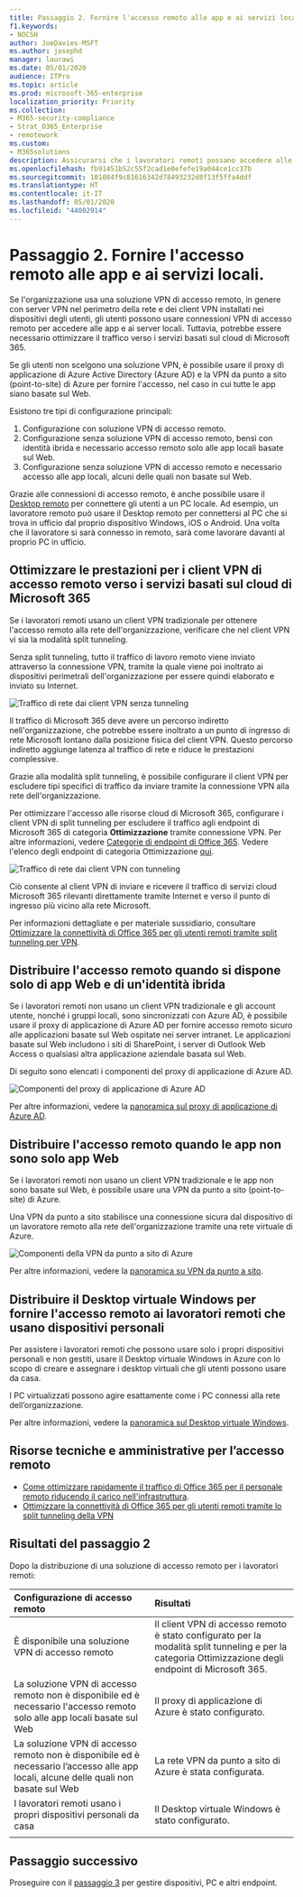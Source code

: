 ```yaml
---
title: Passaggio 2. Fornire l'accesso remoto alle app e ai servizi locali.
f1.keywords:
- NOCSH
author: JoeDavies-MSFT
ms.author: josephd
manager: laurawi
ms.date: 05/01/2020
audience: ITPro
ms.topic: article
ms.prod: microsoft-365-enterprise
localization_priority: Priority
ms.collection:
- M365-security-compliance
- Strat_O365_Enterprise
- remotework
ms.custom:
- M365solutions
description: Assicurarsi che i lavoratori remoti possano accedere alle risorse locali ottimizzando l'accesso ai servizi cloud di Microsoft 365.
ms.openlocfilehash: fb91451b52c55f2cad1e0efefe19a044ce1cc37b
ms.sourcegitcommit: 101084f9c81616342d78493232d8f13f5ffa4ddf
ms.translationtype: HT
ms.contentlocale: it-IT
ms.lasthandoff: 05/01/2020
ms.locfileid: "44002914"
---
```

# <a name="step-2-provide-remote-access-to-on-premises-apps-and-services"></a>Passaggio 2. Fornire l'accesso remoto alle app e ai servizi locali.

Se l'organizzazione usa una soluzione VPN di accesso remoto, in genere con server VPN nel perimetro della rete e dei client VPN installati nei dispositivi degli utenti, gli utenti possono usare connessioni VPN di accesso remoto per accedere alle app e ai server locali. Tuttavia, potrebbe essere necessario ottimizzare il traffico verso i servizi basati sul cloud di Microsoft 365.

Se gli utenti non scelgono una soluzione VPN, è possibile usare il proxy di applicazione di Azure Active Directory (Azure AD) e la VPN da punto a sito (point-to-site) di Azure per fornire l'accesso, nel caso in cui tutte le app siano basate sul Web.

Esistono tre tipi di configurazione principali:

1. Configurazione con soluzione VPN di accesso remoto.
2. Configurazione senza soluzione VPN di accesso remoto, bensì con identità ibrida e necessario accesso remoto solo alle app locali basate sul Web.
3. Configurazione senza soluzione VPN di accesso remoto e necessario accesso alle app locali, alcuni delle quali non basate sul Web.

Grazie alle connessioni di accesso remoto, è anche possibile usare il [Desktop remoto](https://support.microsoft.com/help/4028379/windows-10-how-to-use-remote-desktop) per connettere gli utenti a un PC locale. Ad esempio, un lavoratore remoto può usare il Desktop remoto per connettersi al PC che si trova in ufficio dal proprio dispositivo Windows, iOS o Android. Una volta che il lavoratore si sarà connesso in remoto, sarà come lavorare davanti al proprio PC in ufficio.

## <a name="optimize-performance-for-remote-access-vpn-clients-to-microsoft-365-cloud-services"></a>Ottimizzare le prestazioni per i client VPN di accesso remoto verso i servizi basati sul cloud di Microsoft 365

Se i lavoratori remoti usano un client VPN tradizionale per ottenere l'accesso remoto alla rete dell'organizzazione, verificare che nel client VPN vi sia la modalità split tunneling.

Senza split tunneling, tutto il traffico di lavoro remoto viene inviato attraverso la connessione VPN, tramite la quale viene poi inoltrato ai dispositivi perimetrali dell'organizzazione per essere quindi elaborato e inviato su Internet.

![Traffico di rete dai client VPN senza tunneling](../media/empower-people-to-work-remotely-remote-access/empower-people-to-work-remotely-remote-access-before-tunneling.png)

Il traffico di Microsoft 365 deve avere un percorso indiretto nell'organizzazione, che potrebbe essere inoltrato a un punto di ingresso di rete Microsoft lontano dalla posizione fisica del client VPN. Questo percorso indiretto aggiunge latenza al traffico di rete e riduce le prestazioni complessive. 

Grazie alla modalità split tunneling, è possibile configurare il client VPN per escludere tipi specifici di traffico da inviare tramite la connessione VPN alla rete dell'organizzazione.

Per ottimizzare l'accesso alle risorse cloud di Microsoft 365, configurare i client VPN di split tunneling per escludere il traffico agli endpoint di Microsoft 365 di categoria **Ottimizzazione** tramite connessione VPN. Per altre informazioni, vedere [Categorie di endpoint di Office 365](https://docs.microsoft.com/office365/enterprise/office-365-network-connectivity-principles#new-office-365-endpoint-categories). Vedere l'elenco degli endpoint di categoria Ottimizzazione [qui](https://docs.microsoft.com/office365/enterprise/urls-and-ip-address-ranges).

![Traffico di rete dai client VPN con tunneling](../media/empower-people-to-work-remotely-remote-access/empower-people-to-work-remotely-remote-access-after-tunneling.png)

Ciò consente al client VPN di inviare e ricevere il traffico di servizi cloud Microsoft 365 rilevanti direttamente tramite Internet e verso il punto di ingresso più vicino alla rete Microsoft.

Per informazioni dettagliate e per materiale sussidiario, consultare [Ottimizzare la connettività di Office 365 per gli utenti remoti tramite split tunneling per VPN](https://docs.microsoft.com/office365/enterprise/office-365-vpn-split-tunnel).

## <a name="deploy-remote-access-when-all-your-apps-are-web-apps-and-you-have-hybrid-identity"></a>Distribuire l'accesso remoto quando si dispone solo di app Web e di un'identità ibrida

Se i lavoratori remoti non usano un client VPN tradizionale e gli account utente, nonché i gruppi locali, sono sincronizzati con Azure AD, è possibile usare il proxy di applicazione di Azure AD per fornire accesso remoto sicuro alle applicazioni basate sul Web ospitate nei server intranet. Le applicazioni basate sul Web includono i siti di SharePoint, i server di Outlook Web Access o qualsiasi altra applicazione aziendale basata sul Web. 

Di seguito sono elencati i componenti del proxy di applicazione di Azure AD.

![Componenti del proxy di applicazione di Azure AD](../media/empower-people-to-work-remotely-remote-access/empower-people-to-work-remotely-remote-access-application-proxy.png)

Per altre informazioni, vedere la [panoramica sul proxy di applicazione di Azure AD](https://docs.microsoft.com/azure/active-directory/manage-apps/application-proxy).

## <a name="deploy-remote-access-when-not-all-your-apps-are-web-apps"></a>Distribuire l'accesso remoto quando le app non sono solo app Web

Se i lavoratori remoti non usano un client VPN tradizionale e le app non sono basate sul Web, è possibile usare una VPN da punto a sito (point-to-site) di Azure.

Una VPN da punto a sito stabilisce una connessione sicura dal dispositivo di un lavoratore remoto alla rete dell'organizzazione tramite una rete virtuale di Azure. 

![Componenti della VPN da punto a sito di Azure](../media/empower-people-to-work-remotely-remote-access/empower-people-to-work-remotely-remote-access-p2s-vpn.png)

Per altre informazioni, vedere la [panoramica su VPN da punto a sito](https://docs.microsoft.com/azure/vpn-gateway/point-to-site-about).

## <a name="deploy-windows-virtual-desktop-to-provide-remote-access-for-remote-workers-using-personal-devices"></a>Distribuire il Desktop virtuale Windows per fornire l'accesso remoto ai lavoratori remoti che usano dispositivi personali 

Per assistere i lavoratori remoti che possono usare solo i propri dispositivi personali e non gestiti, usare il Desktop virtuale Windows in Azure con lo scopo di creare e assegnare i desktop virtuali che gli utenti possono usare da casa.

I PC virtualizzati possono agire esattamente come i PC connessi alla rete dell’organizzazione.

Per altre informazioni, vedere la [panoramica sul Desktop virtuale Windows](https://docs.microsoft.com/azure/virtual-desktop/overview).

## <a name="admin-technical-resources-for-remote-access"></a>Risorse tecniche e amministrative per l’accesso remoto

- [Come ottimizzare rapidamente il traffico di Office 365 per il personale remoto riducendo il carico nell'infrastruttura](https://techcommunity.microsoft.com/t5/office-365-blog/how-to-quickly-optimize-office-365-traffic-for-remote-staff-amp/ba-p/1214571).
- [Ottimizzare la connettività di Office 365 per gli utenti remoti tramite lo split tunneling della VPN](https://docs.microsoft.com/office365/enterprise/office-365-vpn-split-tunnel)

## <a name="results-of-step-2"></a>Risultati del passaggio 2

Dopo la distribuzione di una soluzione di accesso remoto per i lavoratori remoti:

| Configurazione di accesso remoto | Risultati |
|:-------|:-----|
| È disponibile una soluzione VPN di accesso remoto | Il client VPN di accesso remoto è stato configurato per la modalità split tunneling e per la categoria Ottimizzazione degli endpoint di Microsoft 365. |
| La soluzione VPN di accesso remoto non è disponibile ed è necessario l'accesso remoto solo alle app locali basate sul Web | Il proxy di applicazione di Azure è stato configurato. |
| La soluzione VPN di accesso remoto non è disponibile ed è necessario l’accesso alle app locali, alcune delle quali non basate sul Web | La rete VPN da punto a sito di Azure è stata configurata. |
| I lavoratori remoti usano i propri dispositivi personali da casa | Il Desktop virtuale Windows è stato configurato. |
|||

## <a name="next-step"></a>Passaggio successivo

Proseguire con il [passaggio 3](empower-people-to-work-remotely-manage-endpoints.md) per gestire dispositivi, PC e altri endpoint.
